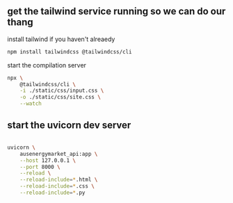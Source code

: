 ## get the tailwind service running so we can do our thang

install tailwind if you haven't alreaedy

```bash
npm install tailwindcss @tailwindcss/cli
```

start the compilation server

```bash
npx \
    @tailwindcss/cli \
    -i ./static/css/input.css \
    -o ./static/css/site.css \
    --watch
```

## start the uvicorn dev server

```bash

uvicorn \
    ausenergymarket_api:app \
    --host 127.0.0.1 \
    --port 8000 \
    --reload \
    --reload-include=*.html \
    --reload-include=*.css \
    --reload-include=*.py
```
